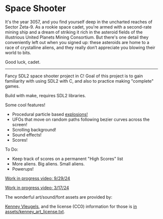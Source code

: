 # Space Shooter

It's the year 3057, and you find yourself deep in the uncharted reaches
of Sector Zeta-9. As a rookie space cadet, you're armed with a second-rate
mining ship and a dream of striking it rich in the asteroid fields of the
illustrious United Planets Mining Consortium. But there's one detail they
conveniently left out when you signed up: these asteroids are home to a race of
crystalline aliens, and they really don’t appreciate you blowing their world to
bits.

Good luck, cadet. 

--- 

Fancy SDL2 space shooter project in C! Goal of this project is to gain familiarity with
using SDL2 with C, and also to practice making "complete" games. 

Build with make, requires SDL2 libraries. 

Some cool features!
- Procedural particle based
  [explosions!](https://zwilder.github.io/assets/Various/SpaceShooter_Explosions.mp4)
- UFOs that move on random paths following bezier curves across the screen!
- Scrolling background!
- Sound effects! 
- Scores!

To Do:
- Keep track of scores on a permanent "High Scores" list
- More aliens. Big aliens. Small aliens. 
- Powerups!

[Work in progress video: 9/29/24](https://zwilder.github.io/assets/Various/SpaceShooter_WIP240929.mp4)

[Work in progress video: 3/17/24](https://zwilder.github.io/assets/Various/SpaceShooter_WIP240317.mp4)

The wonderful art/sound/font assets are provided by:

[Kenney Vleugels](https://www.kenney.nl), and the license (CC0) information for those is
[in assets/kenney_art_license.txt](assets/kenney_art_license.txt).
